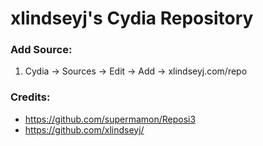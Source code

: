 # xlindseyj's Cydia Repository

### Add Source:
1. Cydia -> Sources -> Edit -> Add -> xlindseyj.com/repo

### Credits:
- https://github.com/supermamon/Reposi3
- https://github.com/xlindseyj/
